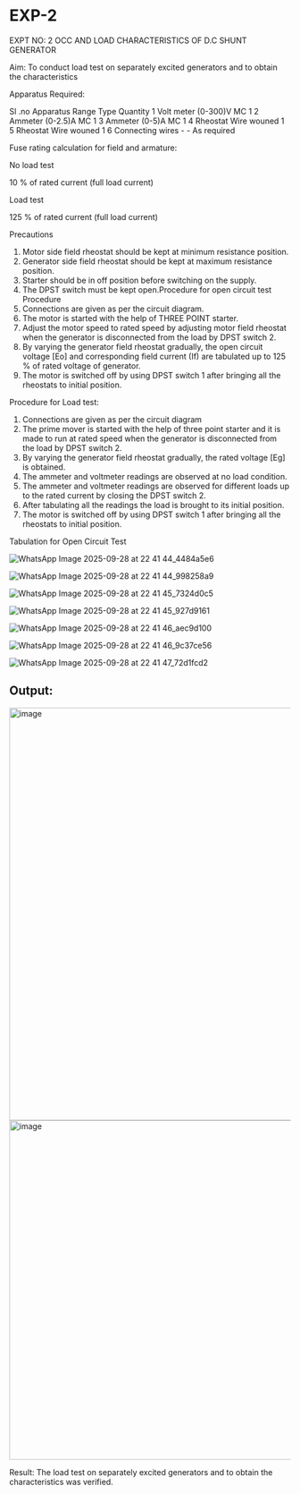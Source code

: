 # EXP-2
EXPT NO: 2 OCC AND LOAD CHARACTERISTICS OF D.C SHUNT GENERATOR

Aim:
To conduct load test on separately excited generators and to obtain the characteristics

Apparatus Required:

Sl .no	Apparatus	Range	Type	Quantity
1	Volt meter	(0-300)V	MC	1
2	Ammeter	(0-2.5)A	MC	1
3	Ammeter	(0-5)A	MC	1
4	Rheostat		Wire wouned	1
5	Rheostat		Wire wouned	1
6	Connecting wires	-	-	As required

Fuse rating calculation for field and armature:

No load test

10 % of rated current (full load current)

Load test

125 % of rated current (full load current)

Precautions

1.   Motor side field rheostat should be kept at minimum resistance position.
2.   Generator side field rheostat should be kept at maximum resistance position.
3.   Starter should be in off position before switching on the supply.
4.   The DPST switch must be kept open.Procedure for open circuit test
Procedure
1.   Connections are given as per the circuit diagram.
2.   The motor is started with the help of THREE POINT starter.
3.   Adjust the motor speed to rated speed by adjusting motor field rheostat when the generator is disconnected from the load by DPST switch 2.
4.   By  varying  the  generator  field  rheostat  gradually,  the  open  circuit  voltage  [Eo]  and corresponding field current (If) are tabulated up to 125 % of rated voltage of generator.
5.   The motor is switched off by using DPST switch 1 after bringing all the rheostats to initial position.

Procedure for Load test:

1.   Connections are given as per the circuit diagram
2.   The prime mover is started with the help of three point starter and it is made to run at rated speed when the generator is disconnected from the load by DPST switch 2.
3.   By varying the generator field rheostat gradually, the rated voltage [Eg] is obtained.
4.   The ammeter and voltmeter readings are observed at no load condition.
5.   The ammeter and voltmeter readings are observed for different loads up to the rated current by closing the DPST switch 2.
6.   After tabulating all the readings the load is brought to its initial position.
7.   The motor is switched off by using DPST switch 1 after bringing all the rheostats to initial position.

Tabulation for Open Circuit Test

![WhatsApp Image 2025-09-28 at 22 41 44_4484a5e6](https://github.com/user-attachments/assets/ad485844-6851-43f8-a86f-02b6aa65dad2)

![WhatsApp Image 2025-09-28 at 22 41 44_998258a9](https://github.com/user-attachments/assets/6503037e-d3cd-4c17-9f1b-d4f60700236e)

 
![WhatsApp Image 2025-09-28 at 22 41 45_7324d0c5](https://github.com/user-attachments/assets/25bd9542-9bc5-4ac1-b656-2b3177fc309d)

![WhatsApp Image 2025-09-28 at 22 41 45_927d9161](https://github.com/user-attachments/assets/df6a80fa-63c8-4934-afb1-1cb78582cb51)

![WhatsApp Image 2025-09-28 at 22 41 46_aec9d100](https://github.com/user-attachments/assets/638c94a9-8fa0-4f18-a99f-4607655c6cac)

![WhatsApp Image 2025-09-28 at 22 41 46_9c37ce56](https://github.com/user-attachments/assets/6e45879e-8e67-4cf4-8309-1eb876087e6d)

![WhatsApp Image 2025-09-28 at 22 41 47_72d1fcd2](https://github.com/user-attachments/assets/47189927-b82b-4b31-99d2-52fdc684409c)

## Output:

<img width="819" height="738" alt="image" src="https://github.com/user-attachments/assets/d647f3dc-5aeb-4f69-b295-8947c3124a92" />

<img width="734" height="607" alt="image" src="https://github.com/user-attachments/assets/4f93fdc3-fa1b-4295-a9e2-6b34d23cebf0" />

Result:
The load test on separately excited generators and to obtain the characteristics was verified.
